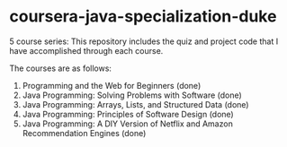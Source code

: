 # coursera-java-specialization-duke
5 course series:
This repository includes the quiz and project code that I have
accomplished through each course.

The courses are as follows:

1. Programming and the Web for Beginners (done)
2. Java Programming: Solving Problems with Software (done)
3. Java Programming: Arrays, Lists, and Structured Data (done)
4. Java Programming: Principles of Software Design (done)
5. Java Programming: A DIY Version of Netflix and Amazon Recommendation Engines (done)
